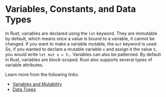 # Variables, Constants, and Data Types

In Rust, variables are declared using the `let` keyword. They are immutable by default, which means once a value is bound to a variable, it cannot be changed. If you want to make a variable mutable, the `mut` keyword is used. So, if you wanted to declare a mutable variable `x` and assign it the value `5`, you would write `let mut x = 5;`. Variables can also be patterned. By default in Rust, variables are block-scoped. Rust also supports several types of variable attributes.

Learn more from the following links:

- [Variables and Mutability](https://rust-book.cs.brown.edu/ch03-01-variables-and-mutability.html)
- [Data Types](https://rust-book.cs.brown.edu/ch03-02-data-types.html)
